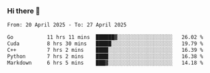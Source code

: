 ### Hi there 👋

<!--[![Top Langs](https://github-readme-stats.vercel.app/api/top-langs/?username=Shuze-Liu)](https://github.com/Shuze-Liu/github-readme-stats)-->
<!--START_SECTION:waka-->

```txt
From: 20 April 2025 - To: 27 April 2025

Go           11 hrs 11 mins  ██████▓░░░░░░░░░░░░░░░░░░   26.02 %
Cuda         8 hrs 30 mins   █████░░░░░░░░░░░░░░░░░░░░   19.79 %
C++          7 hrs 2 mins    ████░░░░░░░░░░░░░░░░░░░░░   16.39 %
Python       7 hrs 2 mins    ████░░░░░░░░░░░░░░░░░░░░░   16.38 %
Markdown     6 hrs 5 mins    ███▓░░░░░░░░░░░░░░░░░░░░░   14.18 %
```

<!--END_SECTION:waka-->

<!--
**Shuze-Liu/Shuze-Liu** is a ✨ _special_ ✨ repository because its `README.md` (this file) appears on your GitHub profile.

Here are some ideas to get you started:

- 🔭 I’m currently working on ...
- 🌱 I’m currently learning ...
- 👯 I’m looking to collaborate on ...
- 🤔 I’m looking for help with ...
- 💬 Ask me about ...
- 📫 How to reach me: ...
- 😄 Pronouns: ...
- ⚡ Fun fact: ...
-->
